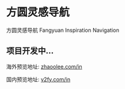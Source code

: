 # 方圆灵感导航

方圆灵感导航 Fangyuan Inspiration Navigation



## 项目开发中...

海外预览地址: [zhaoolee.com/in](https://zhaoolee.com/in)

国内预览地址: [v2fy.com/in](https://v2fy.com/in)
